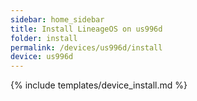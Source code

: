```yaml
---
sidebar: home_sidebar
title: Install LineageOS on us996d
folder: install
permalink: /devices/us996d/install
device: us996d
---
```

{% include templates/device_install.md %}

